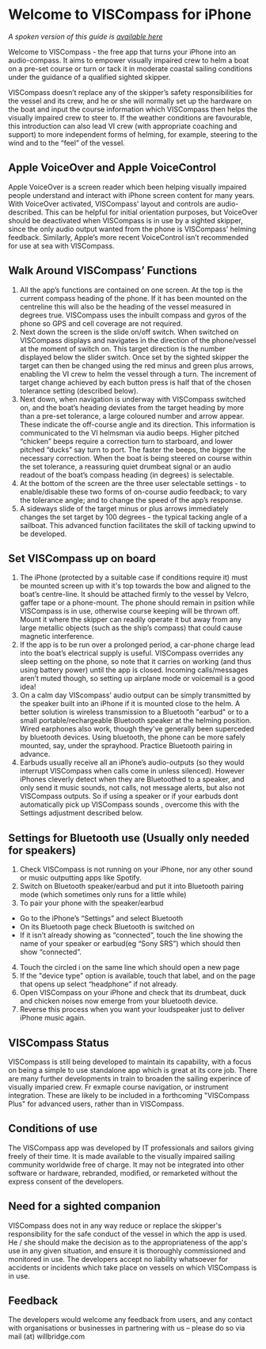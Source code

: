# Welcome to VISCompass for iPhone

_A spoken version of this guide is [available here](https://viscompass.org/audioguide.m4a)_

Welcome to VISCompass - the free app that turns your iPhone into an audio-compass. It aims to empower visually impaired crew to helm a boat on a pre-set course or turn or tack it in moderate coastal sailing conditions under the guidance of a qualified sighted skipper.

VISCompass doesn’t replace any of the skipper’s safety responsibilities for the vessel and its crew, and he or she will normally set up the hardware on the boat and input the course information which VISCompass then helps the visually impaired crew to steer to. If the weather conditions are favourable, this introduction can also lead VI crew (with appropriate coaching and support) to more independent forms of helming, for example, steering to the wind and to the “feel” of the vessel. 

## Apple VoiceOver and Apple VoiceControl

Apple VoiceOver is a screen reader which been helping visually impaired people understand and interact with iPhone screen content for many years. With VoiceOver activated, VISCompass’ layout and controls are audio-described. This can be helpful for initial orientation purposes, but VoiceOver should be deactivated when VISCompass is in use by a sighted skipper, since the only audio output wanted from the phone is VISCompass’ helming feedback. Similarly, Apple’s more recent VoiceControl isn’t recommended for use at sea with VISCompass.

## Walk Around VISCompass’ Functions

1. All the app’s functions are contained on one screen. At the top is the current compass heading of the phone. If it has been mounted on the centreline this will also be the heading of the vessel measured in degrees true. VISCompass uses the inbuilt compass and gyros of the phone so GPS and cell coverage are not required.
2. Next down the screen is the slide on/off switch. When switched on VISCompass displays and navigates in the direction of the phone/vessel at the moment of switch on. This target direction is the number displayed below the slider switch. Once set by the sighted skipper the target can then be changed using the red minus and green plus arrows, enabling the VI crew to helm the vessel through a turn. The increment of target change achieved by each button press is half that of the chosen tolerance setting (described below).   
3. Next down, when navigation is underway with VISCompass switched on, and the boat’s heading deviates from the target heading by more than a pre-set tolerance, a large coloured number and arrow appear. These indicate the off-course angle and its direction.  This information is communicated to the VI helmsman via audio beeps. Higher pitched “chicken” beeps require a correction turn to starboard, and lower pitched “ducks” say turn to port. The faster the beeps, the bigger the necessary correction. When the boat is being steered on course within the set tolerance, a reassuring quiet drumbeat signal or an audio readout of the boat’s compass heading (in degrees) is selectable.
4. At the bottom of the screen are the three user selectable settings - to enable/disable these two forms of on-course audio feedback; to vary the tolerance angle; and to change the speed of the app’s response.
5. A sideways slide of the target minus or plus arrows immediately changes the set target by 100 degrees - the typical tacking angle of a sailboat. This advanced function facilitates the skill of tacking upwind to be developed. 

## Set VISCompass up on board

1. The iPhone (protected by a suitable case if conditions require it) must be mounted screen up with it's top towards the bow and aligned to the boat’s centre-line. It should be attached firmly to the vessel by Velcro, gaffer tape or a phone-mount.  The phone should remain in psition while VISCompass is in use, otherwise course keeping will be thrown off.  Mount it where the skipper can readily operate it but away from any large metallic objects (such as the ship’s compass) that could cause magnetic interference.
2. If the app is to be run over a prolonged period, a car-phone charge lead into the boat’s electrical supply is useful. VISCompass overrides any sleep setting on the phone, so note that it carries on working (and thus using battery power) until the app is closed. Incoming calls/messages aren’t muted though, so setting up airplane mode or voicemail is a good idea! 
3. On a calm day VIScompass’ audio output can be simply transmitted by the speaker built into an iPhone if it is mounted close to the helm. A better solution is wireless transmission to a Bluetooth "earbud" or to a small portable/rechargeable Bluetooth speaker at the helming position. Wired earphones also work, though they've generally been superceded by bluetooth devices. Using bluetooth,  the phone can be more safely mounted, say, under the sprayhood. Practice Bluetooth pairing in advance.
4. Earbuds usually receive all an iPhone’s audio-outputs (so they would interrupt VISCompass when calls come in unless silenced). However iPhones cleverly detect when they are Bluetoothed to a speaker, and only send it music sounds, not calls, not message alerts, but also not VISCompass outputs. So if using a speaker or if your earbuds dont automatically pick up VISCompass sounds , overcome this with the Settings adjustment described below.

## Settings for Bluetooth use (Usually only needed for speakers)

1. Check VISCompass is not running on your iPhone, nor any other sound or music outputting apps like Spotify. 
2. Switch on Bluetooth speaker/earbud and put it into Bluetooth pairing mode (which sometimes only runs for a little while)
3. To pair your phone with the speaker/earbud
  - Go to the iPhone’s “Settings” and select Bluetooth  
  - On its Bluetooth page check Bluetooth is switched on
  - If it isn’t already showing as “connected”, touch the line showing the name of your speaker or earbud(eg  “Sony SRS”) which should then show “connected”.
4. Touch the circled i on the same line which should open a new page 
5. If the "device type" option is available, touch that label, and on the page that opens up select “headphone” if not already.
 6. Open VISCompass on your iPhone and check that its drumbeat, duck and chicken noises now emerge from your bluetooth device.
7. Reverse this process when you want your loudspeaker just to deliver iPhone music again. 

## VISCompass Status

VISCompass is still being developed to maintain its capability, with a focus on being a simple to use standalone app which is great at its core job.  There are many further developments in train to broaden the sailing experince of visually imparied crew.  Fr exmaple course navigation, or instrument integration.  These are likely to be included in a forthcoming "VISCompass Plus" for advanced users, rather than in VISCompass. 

## Conditions of use

The VISCompass app was developed by IT professionals and sailors giving freely of their time. It is made available to the visually impaired sailing community worldwide free of charge. It may not be integrated into other software or hardware, rebranded, modified, or remarketed without the express consent of the developers.

## Need for a sighted companion

VISCompass does not in any way reduce or replace the skipper's responsibility for the safe conduct of the vessel in which the app is used. He / she should make the decision as to the appropriateness of the app's use in any given situation, and ensure it is thoroughly commissioned and monitored in use. The developers accept no liability whatsoever for accidents or incidents which take place on vessels on which VISCompass is in use.

## Feedback

The developers would welcome any feedback from users, and any contact with organisations or businesses in partnering with us – please do so via mail (at) willbridge.com
